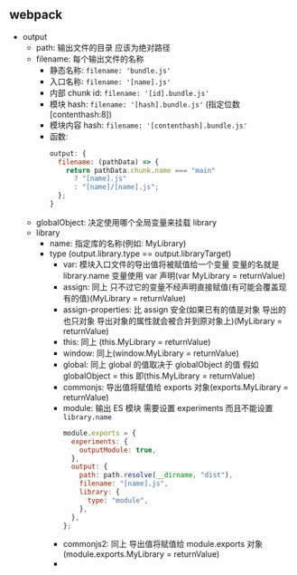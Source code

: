 ## webpack

- output
  - path: 输出文件的目录 应该为绝对路径
  - filename: 每个输出文件的名称
    - 静态名称: `filename: 'bundle.js'`
    - 入口名称: `filename: '[name].js'`
    - 内部 chunk id: `filename: '[id].bundle.js'`
    - 模块 hash: `filename: '[hash].bundle.js'` (指定位数 [contenthash:8])
    - 模块内容 hash: `filename: '[contenthash].bundle.js'`
    - 函数:
      ```javascript
      output: {
        filename: (pathData) => {
          return pathData.chunk.name === "main"
            ? "[name].js"
            : "[name]/[name].js";
        };
      }
      ```
  - globalObject: 决定使用哪个全局变量来挂载 library
  - library
    - name: 指定库的名称(例如: MyLibrary)
    - type (output.library.type == output.libraryTarget)
      - var: 模块入口文件的导出值将被赋值给一个变量 变量的名就是 library.name 变量使用 var 声明(var MyLibrary = returnValue)
      - assign: 同上 只不过它的变量不经声明直接赋值(有可能会覆盖现有的值)(MyLibrary = returnValue)
      - assign-properties: 比 assign 安全(如果已有的值是对象 导出的也只对象 导出对象的属性就会被合并到原对象上)(MyLibrary = returnValue)
      - this: 同上 (this.MyLibrary = returnValue)
      - window: 同上(window.MyLibrary = returnValue)
      - global: 同上 global 的值取决于 globalObject 的值 假如 globalObject = this 即(this.MyLibrary = returnValue)
      - commonjs: 导出值将赋值给 exports 对象(exports.MyLibrary = returnValue)
      - module: 输出 ES 模块 需要设置 experiments 而且不能设置 `library.name`
        ```javascript
        module.exports = {
          experiments: {
            outputModule: true,
          },
          output: {
            path: path.resolve(__dirname, "dist"),
            filename: "[name].js",
            library: {
              type: "module",
            },
          },
        };
        ```
      - commonjs2: 同上 导出值将赋值给 module.exports 对象(module.exports.MyLibrary = returnValue)
      - 
